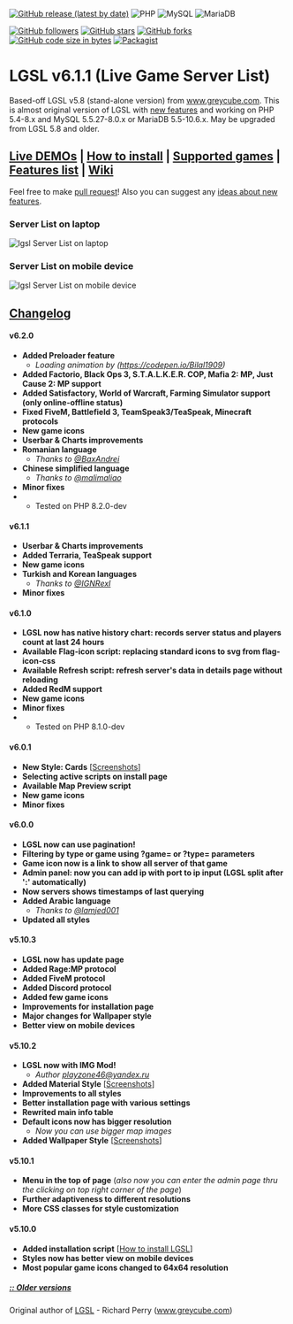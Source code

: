[![GitHub release (latest by date)](https://img.shields.io/github/v/release/tltneon/lgsl?color=green&style=for-the-badge)](https://github.com/tltneon/lgsl/releases)
![PHP](https://img.shields.io/badge/PHP-5.4--8.2.0dev-brightgreen?style=for-the-badge&logo=php)
![MySQL](https://img.shields.io/badge/MySQL-5.5--8.0.x-brightgreen?style=for-the-badge&logo=mysql)
![MariaDB](https://img.shields.io/badge/MariaDB-5.5--10.8.x-brightgreen?style=for-the-badge&logo=mariadb)

[![GitHub followers](https://img.shields.io/github/followers/tltneon?style=for-the-badge)](https://github.com/tltneon?tab=followers)
[![GitHub stars](https://img.shields.io/github/stars/tltneon/lgsl?style=for-the-badge)](https://github.com/tltneon/lgsl/stargazers)
[![GitHub forks](https://img.shields.io/github/forks/tltneon/lgsl?style=for-the-badge)](https://github.com/tltneon/lgsl/fork)
[![GitHub code size in bytes](https://img.shields.io/github/languages/code-size/tltneon/lgsl?style=for-the-badge)](https://github.com/tltneon/lgsl/archive/master.zip)
[![Packagist](https://img.shields.io/packagist/l/tltneon/lgsl?style=for-the-badge)](https://github.com/tltneon/lgsl/blob/master/LICENSE)
# LGSL v6.1.1 (Live Game Server List)
Based-off LGSL v5.8 (stand-alone version) from www.greycube.com. This is almost original version of LGSL with [new features](https://github.com/tltneon/lgsl#changelog) and working on PHP 5.4-8.x and MySQL 5.5.27-8.0.x or MariaDB 5.5-10.6.x. May be upgraded from LGSL 5.8 and older.

## [Live DEMOs](https://github.com/tltneon/lgsl/wiki/Who-uses-LGSL) | [How to install]( https://github.com/tltneon/lgsl/wiki/How-to-install-LGSL) | [Supported games](https://github.com/tltneon/lgsl/wiki/Supported-Games,-Query-protocols,-Default-ports) | [Features list](https://github.com/tltneon/lgsl/wiki/features) | [Wiki](https://github.com/tltneon/lgsl/wiki) 

Feel free to make [pull request](https://github.com/tltneon/lgsl)! Also you can suggest any [ideas about new features](https://github.com/tltneon/lgsl/issues).

### Server List on laptop
![lgsl Server List on laptop](https://i.imgur.com/oU2x9Y5.png)
### Server List on mobile device
![lgsl Server List on mobile device](https://i.imgur.com/oui8Nya.png)

## [Changelog](https://github.com/tltneon/lgsl/wiki/Changelog)
#### v6.2.0
- **Added Preloader feature**
	- *Loading animation by (https://codepen.io/Bilal1909)*
- **Added Factorio, Black Ops 3, S.T.A.L.K.E.R. COP, Mafia 2: MP, Just Cause 2: MP support**
- **Added Satisfactory, World of Warcraft, Farming Simulator support (only online-offline status)**
- **Fixed FiveM, Battlefield 3, TeamSpeak3/TeaSpeak, Minecraft protocols**
- **New game icons**
- **Userbar & Charts improvements**
- **Romanian language**
	- *Thanks to [@BaxAndrei](https://github.com/BaxAndrei)*
- **Chinese simplified language**
	- *Thanks to [@malimaliao](https://github.com/malimaliao)*
- **Minor fixes**
- * Tested on PHP 8.2.0-dev
#### v6.1.1
- **Userbar & Charts improvements**
- **Added Terraria, TeaSpeak support**
- **New game icons**
- **Turkish and Korean languages**
	- *Thanks to [@IGNRexI](https://github.com/IGNRexI)*
- **Minor fixes**
#### v6.1.0
- **LGSL now has native history chart: records server status and players count at last 24 hours**
- **Available Flag-icon script: replacing standard icons to svg from flag-icon-css**
- **Available Refresh script: refresh server's data in details page without reloading**
- **Added RedM support**
- **New game icons**
- **Minor fixes**
- * Tested on PHP 8.1.0-dev
#### v6.0.1
- **New Style: Cards** [[Screenshots](https://github.com/tltneon/lgsl/wiki/Styles#cards-style)]
- **Selecting active scripts on install page**
- **Available Map Preview script**
- **New game icons**
- **Minor fixes**
#### v6.0.0
- **LGSL now can use pagination!**
- **Filtering by type or game using ?game= or ?type= parameters**
- **Game icon now is a link to show all server of that game**
- **Admin panel: now you can add ip with port to ip input (LGSL split after ':' automatically)**
- **Now servers shows timestamps of last querying**
- **Added Arabic language**
	- *Thanks to [@lamjed001](https://github.com/lamjed001)*
- **Updated all styles**
#### v5.10.3
- **LGSL now has update page**
- **Added Rage:MP protocol**
- **Added FiveM protocol**
- **Added Discord protocol**
- **Added few game icons**
- **Improvements for installation page**
- **Major changes for Wallpaper style**
- **Better view on mobile devices**
#### v5.10.2
- **LGSL now with IMG Mod!**
	- *Author playzone46@yandex.ru*
- **Added Material Style** [[Screenshots](https://github.com/tltneon/lgsl/wiki/Styles#material-design-style)]
- **Improvements to all styles**
- **Better installation page with various settings**
- **Rewrited main info table**
- **Default icons now has bigger resolution**
	- *Now you can use bigger map images*
- **Added Wallpaper Style** [[Screenshots](https://github.com/tltneon/lgsl/wiki/Styles#wallpaper-style)]
#### v5.10.1
- **Menu in the top of page** (_also now you can enter the admin page thru the clicking on top right corner of the page_)
- **Further adaptiveness to different resolutions**
- **More CSS classes for style customization**
#### v5.10.0
- **Added installation script** [[How to install LGSL](https://github.com/tltneon/lgsl/wiki/How-to-install-LGSL)]
- **Styles now has better view on mobile devices**
- **Most popular game icons changed to 64x64 resolution**

##### [:: Older versions](https://github.com/tltneon/lgsl/wiki/Changelog)

Original author of [LGSL](https://github.com/tltneon/lgsl/releases/tag/v5.8) - Richard Perry (www.greycube.com)